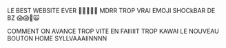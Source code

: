 LE BEST WEBSITE EVER 🥶✨🗿🇫🇷
MDRR TROP VRAI EMOJI SHOCkBAR DE BZ 😱😱🤯🙀

COMMENT ON AVANCE TROP VITE EN FAIIIIIT TROP KAWAI LE NOUVEAU BOUTON HOME SYLLVAAAIINNNN